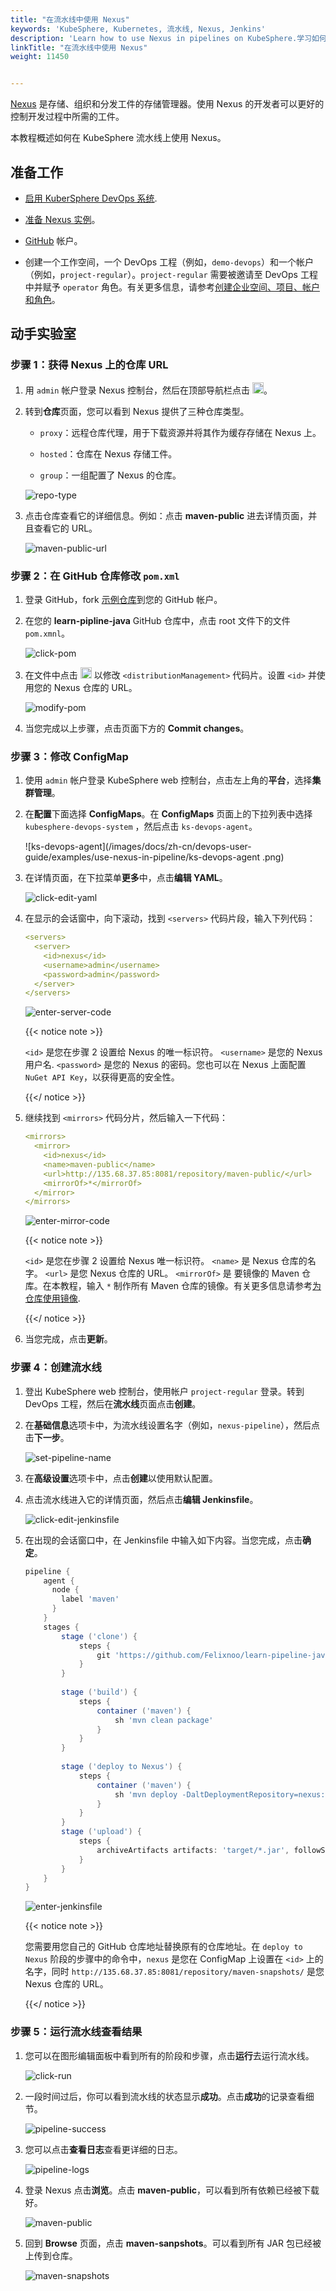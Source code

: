 ```yaml
---
title: "在流水线中使用 Nexus"
keywords: 'KubeSphere, Kubernetes, 流水线, Nexus, Jenkins'
description: 'Learn how to use Nexus in pipelines on KubeSphere.学习如何在 KubeSphere 流水线上使用 Nexus'
linkTitle: "在流水线中使用 Nexus"
weight: 11450


---
```


[Nexus](https://www.sonatype.com/products/repository-oss) 是存储、组织和分发工件的存储管理器。使用 Nexus 的开发者可以更好的控制开发过程中所需的工件。

本教程概述如何在 KubeSphere 流水线上使用 Nexus。

## 准备工作

- [启用 KuberSphere DevOps 系统](../../../../docs/pluggable-components/devops/).

- [准备 Nexus 实例](https://help.sonatype.com/repomanager3/installation)。

- [GitHub](https://github.com/) 帐户。

- 创建一个工作空间，一个 DevOps 工程（例如，`demo-devops`）和一个帐户（例如，`project-regular`）。`project-regular` 需要被邀请至 DevOps 工程中并赋予 `operator` 角色。有关更多信息，请参考[创建企业空间、项目、帐户和角色](../../../quick-start/create-workspace-and-project/)。

## 动手实验室

### 步骤 1：获得 Nexus 上的仓库 URL

1. 用 `admin` 帐户登录 Nexus 控制台，然后在顶部导航栏点击 <img src="/images/docs/devops-user-guide/examples/use-nexus-in-pipeline/gear.png" height="18px" />。

2. 转到**仓库**页面，您可以看到 Nexus 提供了三种仓库类型。

   - `proxy`：远程仓库代理，用于下载资源并将其作为缓存存储在 Nexus 上。

   - `hosted`：仓库在 Nexus 存储工件。

   - `group`：一组配置了 Nexus 的仓库。

   ![repo-type](/images/docs/zh-cn/devops-user-guide/examples/use-nexus-in-pipeline/repo-type.png)

3. 点击仓库查看它的详细信息。例如：点击 **maven-public** 进去详情页面，并且查看它的 URL。

   ![maven-public-url](/images/docs/zh-cn/devops-user-guide/examples/use-nexus-in-pipeline/maven-public-url.png)

### 步骤 2：在 GitHub 仓库修改 `pom.xml`

1. 登录 GitHub，fork [示例仓库](https://github.com/devops-ws/learn-pipeline-java)到您的 GitHub 帐户。

2. 在您的 **learn-pipline-java** GitHub 仓库中，点击 root 文件下的文件 `pom.xmnl`。

   ![click-pom](/images/docs/zh-cn/devops-user-guide/examples/use-nexus-in-pipeline/click-pom.png)

3. 在文件中点击 <img src="/images/docs/zh-cn/devops-user-guide/examples/use-nexus-in-pipeline/github-edit-icon.png" height="18px" /> 以修改 `<distributionManagement>` 代码片。设置 `<id>` 并使用您的 Nexus 仓库的 URL。

   ![modify-pom](/images/docs/zh-cn/devops-user-guide/examples/use-nexus-in-pipeline/modify-pom.png)

4. 当您完成以上步骤，点击页面下方的 **Commit changes**。

### 步骤 3：修改 ConfigMap

1. 使用 `admin` 帐户登录 KubeSphere web 控制台，点击左上角的**平台**，选择**集群管理**。

2. 在**配置**下面选择 **ConfigMaps**。在 **ConfigMaps** 页面上的下拉列表中选择 `kubesphere-devops-system` ，然后点击 `ks-devops-agent`。

   ![ks-devops-agent](/images/docs/zh-cn/devops-user-guide/examples/use-nexus-in-pipeline/ks-devops-agent .png)

3. 在详情页面，在下拉菜单**更多**中，点击**编辑 YAML**。

   ![click-edit-yaml](/images/docs/zh-cn/devops-user-guide/examples/use-nexus-in-pipeline/click-edit-yaml.png)

4. 在显示的会话窗中，向下滚动，找到 `<servers>` 代码片段，输入下列代码：

   ```yaml
   <servers>
     <server>
       <id>nexus</id>
       <username>admin</username>
       <password>admin</password>
     </server>
   </servers>
   ```

   ![enter-server-code](/images/docs/zh-cn/devops-user-guide/examples/use-nexus-in-pipeline/enter-server-code.png)

   {{< notice note >}}

   `<id>` 是您在步骤 2 设置给 Nexus 的唯一标识符。 `<username>` 是您的 Nexus 用户名. `<password>` 是您的 Nexus 的密码。您也可以在 Nexus 上面配置  `NuGet API Key`，以获得更高的安全性。

   {{</ notice >}}

5. 继续找到 `<mirrors>` 代码分片，然后输入一下代码：

   ```yaml
   <mirrors>
     <mirror>
       <id>nexus</id>
       <name>maven-public</name>
       <url>http://135.68.37.85:8081/repository/maven-public/</url>
       <mirrorOf>*</mirrorOf>
     </mirror>
   </mirrors>
   ```

   ![enter-mirror-code](/images/docs/zh-cn/devops-user-guide/examples/use-nexus-in-pipeline/enter-mirror-code.png)

   {{< notice note >}}

   `<id>` 是您在步骤 2 设置给 Nexus 唯一标识符。 `<name>` 是 Nexus 仓库的名字。 `<url>` 是您 Nexus 仓库的 URL。 `<mirrorOf>` 是 要镜像的 Maven 仓库。在本教程，输入 `*` 制作所有 Maven 仓库的镜像。有关更多信息请参考[为仓库使用镜像](http://maven.apache.org/guides/mini/guide-mirror-settings.html).

   {{</ notice >}}

6. 当您完成，点击**更新**。

### 步骤 4：创建流水线

1. 登出 KubeSphere web 控制台，使用帐户 `project-regular` 登录。转到 DevOps 工程，然后在**流水线**页面点击**创建**。

2. 在**基础信息**选项卡中，为流水线设置名字（例如，`nexus-pipeline`），然后点击**下一步**。

   ![set-pipeline-name](/images/docs/zh-cn/devops-user-guide/examples/use-nexus-in-pipeline/set-pipeline-name.png)

3. 在**高级设置**选项卡中，点击**创建**以使用默认配置。

4. 点击流水线进入它的详情页面，然后点击**编辑 Jenkinsfile**。

   ![click-edit-jenkinsfile](/images/docs/zh-cn/devops-user-guide/examples/use-nexus-in-pipeline/click-edit-jenkinsfile.png)

5. 在出现的会话窗口中，在 Jenkinsfile 中输入如下内容。当您完成，点击**确定**。

   ```groovy
   pipeline {
       agent {
         node {
           label 'maven'
         }
       }
       stages {
           stage ('clone') {
               steps {
                   git 'https://github.com/Felixnoo/learn-pipeline-java.git'
               }
           }
           
           stage ('build') {
               steps {
                   container ('maven') {
                       sh 'mvn clean package'
                   }
               }  
           }
           
           stage ('deploy to Nexus') {
               steps {
                   container ('maven') {
                       sh 'mvn deploy -DaltDeploymentRepository=nexus::default::http://135.68.37.85:8081/repository/maven-snapshots/'
                   }   
               }
           }
           stage ('upload') {
               steps {
                   archiveArtifacts artifacts: 'target/*.jar', followSymlinks: false
               }
           }
       }
   }
   ```

   ![enter-jenkinsfile](/images/docs/zh-cn/devops-user-guide/examples/use-nexus-in-pipeline/enter-jenkinsfile.png)

   {{< notice note >}}

   您需要用您自己的 GitHub 仓库地址替换原有的仓库地址。在 `deploy to Nexus` 阶段的步骤中的命令中，`nexus` 是您在 ConfigMap 上设置在 `<id>` 上的名字，同时 `http://135.68.37.85:8081/repository/maven-snapshots/` 是您 Nexus 仓库的 URL。

   {{</ notice >}}

### 步骤 5：运行流水线查看结果

1. 您可以在图形编辑面板中看到所有的阶段和步骤，点击**运行**去运行流水线。

   ![click-run](/images/docs/zh-cn/devops-user-guide/examples/use-nexus-in-pipeline/click-run.png)

2. 一段时间过后，你可以看到流水线的状态显示**成功**。点击**成功**的记录查看细节。 

   ![pipeline-success](/images/docs/zh-cn/devops-user-guide/examples/use-nexus-in-pipeline/pipeline-success.png)

3. 您可以点击**查看日志**查看更详细的日志。

   ![pipeline-logs](/images/docs/zh-cn/devops-user-guide/examples/use-nexus-in-pipeline/pipeline-logs.png)

4. 登录 Nexus 点击**浏览**。点击 **maven-public**，可以看到所有依赖已经被下载好。

   ![maven-public](/images/docs/zh-cn/devops-user-guide/examples/use-nexus-in-pipeline/maven-public.png)

5. 回到 **Browse** 页面，点击 **maven-sanpshots**。可以看到所有 JAR 包已经被上传到仓库。

   ![maven-snapshots](/images/docs/zh-cn/devops-user-guide/examples/use-nexus-in-pipeline/maven-snapshots.png)



